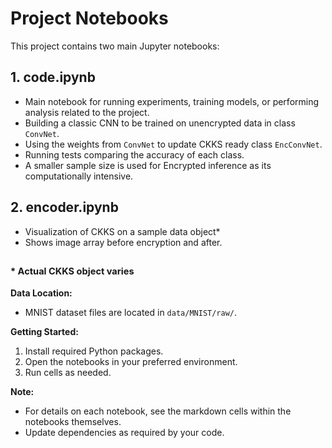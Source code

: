 # Project Notebooks

This project contains two main Jupyter notebooks:

## 1. code.ipynb

- Main notebook for running experiments, training models, or performing analysis related to the project.
- Building a classic CNN to be trained on unencrypted data in class `ConvNet`.
- Using the weights from `ConvNet` to update CKKS ready class `EncConvNet`.
- Running tests comparing the accuracy of each class.
- A smaller sample size is used for Encrypted inference as its computationally intensive.

## 2. encoder.ipynb

- Visualization of CKKS on a sample data object*
- Shows image array before encryption and after.

<sub><sup> * Actual CKKS object varies</sup></sub>
---

**Data Location:**
- MNIST dataset files are located in `data/MNIST/raw/`.

**Getting Started:**
1. Install required Python packages.
2. Open the notebooks in your preferred environment.
3. Run cells as needed.

**Note:**
- For details on each notebook, see the markdown cells within the notebooks themselves.
- Update dependencies as required by your code.
